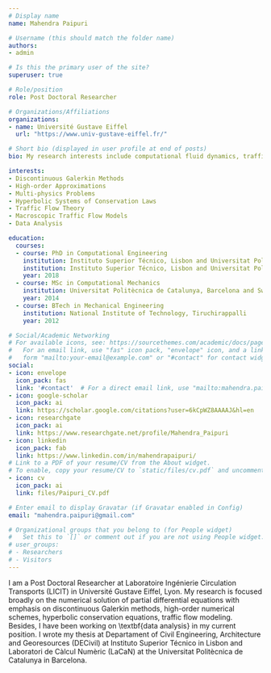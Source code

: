 ```yaml
---
# Display name
name: Mahendra Paipuri

# Username (this should match the folder name)
authors:
- admin

# Is this the primary user of the site?
superuser: true

# Role/position
role: Post Doctoral Researcher

# Organizations/Affiliations
organizations:
- name: Université Gustave Eiffel
  url: "https://www.univ-gustave-eiffel.fr/"

# Short bio (displayed in user profile at end of posts)
bio: My research interests include computational fluid dynamics, traffic flow modeling, data analysis.

interests:
- Discontinuous Galerkin Methods
- High-order Approximations
- Multi-physics Problems
- Hyperbolic Systems of Conservation Laws
- Traffic Flow Theory
- Macroscopic Traffic Flow Models
- Data Analysis

education:
  courses:
  - course: PhD in Computational Engineering
    institution: Instituto Superior Técnico, Lisbon and Universitat Politècnica de Catalunya, Barcelona
    institution: Instituto Superior Técnico, Lisbon and Universitat Politècnica de Catalunya, Barcelona
    year: 2018
  - course: MSc in Computational Mechanics
    institution: Universitat Politècnica de Catalunya, Barcelona and Swansea University, Swansea
    year: 2014
  - course: BTech in Mechanical Engineering
    institution: National Institute of Technology, Tiruchirappalli
    year: 2012

# Social/Academic Networking
# For available icons, see: https://sourcethemes.com/academic/docs/page-builder/#icons
#   For an email link, use "fas" icon pack, "envelope" icon, and a link in the
#   form "mailto:your-email@example.com" or "#contact" for contact widget.
social:
- icon: envelope
  icon_pack: fas
  link: '#contact'  # For a direct email link, use "mailto:mahendra.paipuri@gmail.com".
- icon: google-scholar
  icon_pack: ai
  link: https://scholar.google.com/citations?user=6kCpWZ8AAAAJ&hl=en
- icon: researchgate
  icon_pack: ai
  link: https://www.researchgate.net/profile/Mahendra_Paipuri
- icon: linkedin
  icon_pack: fab
  link: https://www.linkedin.com/in/mahendrapaipuri/
# Link to a PDF of your resume/CV from the About widget.
# To enable, copy your resume/CV to `static/files/cv.pdf` and uncomment the lines below.
- icon: cv
  icon_pack: ai
  link: files/Paipuri_CV.pdf

# Enter email to display Gravatar (if Gravatar enabled in Config)
email: "mahendra.paipuri@gmail.com"

# Organizational groups that you belong to (for People widget)
#   Set this to `[]` or comment out if you are not using People widget.
# user_groups:
# - Researchers
# - Visitors
---
```


I am a Post Doctoral Researcher at Laboratoire Ingénierie Circulation Transports (LICIT) in Université Gustave Eiffel, Lyon.  My research is focused broadly on the numerical solution of partial differential equations with emphasis on discontinuous Galerkin methods, high-order numerical schemes, hyperbolic conservation equations, traffic flow modeling. Besides, I have been working on \textbf{data analysis} in my current position. I wrote my thesis at Departament of Civil Engineering, Architecture and Georesources (DECivil) at Instituto Superior Técnico in Lisbon and Laboratori de Càlcul Numèric (LaCaN) at the Universitat Politècnica de Catalunya in Barcelona.

